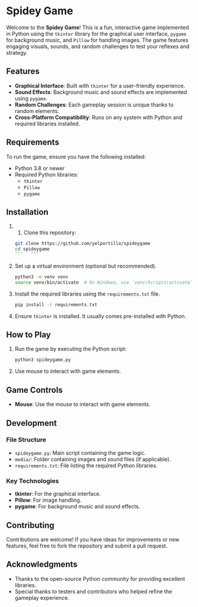 # Spidey Game

Welcome to the **Spidey Game**! This is a fun, interactive game implemented in Python using the `tkinter` library for the graphical user interface, `pygame` for background music, and `Pillow` for handling images. The game features engaging visuals, sounds, and random challenges to test your reflexes and strategy.

## Features

- **Graphical Interface**: Built with `tkinter` for a user-friendly experience.
- **Sound Effects**: Background music and sound effects are implemented using `pygame`.
- **Random Challenges**: Each gameplay session is unique thanks to random elements.
- **Cross-Platform Compatibility**: Runs on any system with Python and required libraries installed.

## Requirements

To run the game, ensure you have the following installed:

- Python 3.8 or newer
- Required Python libraries:
  - `tkinter`
  - `Pillow`
  - `pygame`

## Installation

1. 1. Clone this repository:
   ```bash
   git clone https://github.com/yelportillo/spideygame
   cd spideygame
   ```   ```

2. Set up a virtual environment (optional but recommended).
   ```bash
   python3 -m venv venv
   source venv/bin/activate  # On Windows, use `venv\Scripts\activate`
   ```

3. Install the required libraries using the `requirements.txt` file.
   ```bash
   pip install -r requirements.txt
   ```

4. Ensure `tkinter` is installed. It usually comes pre-installed with Python.

## How to Play

1. Run the game by executing the Python script:
   ```bash
   python3 spideygame.py
   ```

2. Use mouse to interact with game elements.

## Game Controls

- **Mouse**: Use the mouse to interact with game elements.

## Development

### File Structure

- `spideygame.py`: Main script containing the game logic.
- `media/`: Folder containing images and sound files (if applicable).
- `requirements.txt`: File listing the required Python libraries.

### Key Technologies

- **tkinter**: For the graphical interface.
- **Pillow**: For image handling.
- **pygame**: For background music and sound effects.

## Contributing

Contributions are welcome! If you have ideas for improvements or new features, feel free to fork the repository and submit a pull request.

## Acknowledgments

- Thanks to the open-source Python community for providing excellent libraries.
- Special thanks to testers and contributors who helped refine the gameplay experience.
